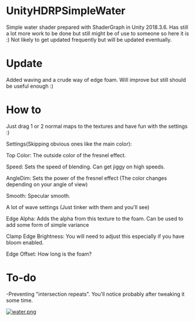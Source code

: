 # UnityHDRPSimpleWater
Simple water shader prepared with ShaderGraph in Unity 2018.3.6. Has still a lot more work to be done but still might be of use to someone so here it is :) Not likely to get updated frequently but will be updated eventually.

# Update
Added waving and a crude way of edge foam. Will improve but still should be useful enough :)

# How to
Just drag 1 or 2 normal maps to the textures and have fun with the settings :)

Settings(Skipping obvious ones like the main color):

Top Color: The outside color of the fresnel effect.

Speed: Sets the speed of blending. Can get jiggy on high speeds.

AngleDim: Sets the power of the fresnel effect (The color changes depending on your angle of view)

Smooth: Specular smooth.

A lot of wave settings (Just tinker with them and you'll see)


Edge Alpha: Adds the alpha from this texture to the foam. Can be used to add some form of simple variance

Clamp Edge Brightness: You will need to adjust this especially if you have bloom enabled.

Edge Offset: How long is the foam?

# To-do

-Preventing "intersection repeats". You'll notice probably after tweaking it some time.

[![water.png](https://i.postimg.cc/kX1tZCkK/water.png)](https://postimg.cc/GHD28W3m)

